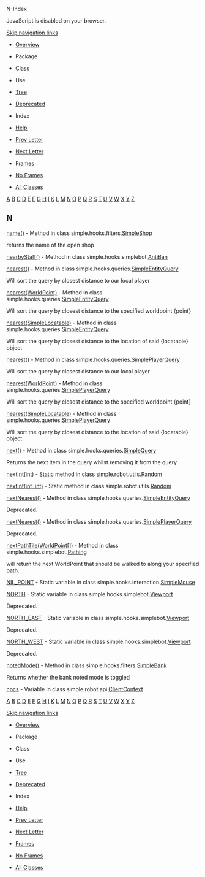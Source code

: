 N-Index   <!-- try { if (location.href.indexOf('is-external=true') == -1) { parent.document.title="N-Index"; } } catch(err) { } //-->

JavaScript is disabled on your browser.

[Skip navigation links](#skip.navbar.top "Skip navigation links")

*   [Overview](../overview-summary.html)
*   Package
*   Class
*   Use
*   [Tree](../overview-tree.html)
*   [Deprecated](../deprecated-list.html)
*   Index
*   [Help](../help-doc.html)

*   [Prev Letter](index-12.html)
*   [Next Letter](index-14.html)

*   [Frames](../index.html?index-files/index-13.html)
*   [No Frames](index-13.html)

*   [All Classes](../allclasses-noframe.html)

<!-- allClassesLink = document.getElementById("allclasses\_navbar\_top"); if(window==top) { allClassesLink.style.display = "block"; } else { allClassesLink.style.display = "none"; } //-->

[A](index-1.html) [B](index-2.html) [C](index-3.html) [D](index-4.html) [E](index-5.html) [F](index-6.html) [G](index-7.html) [H](index-8.html) [I](index-9.html) [K](index-10.html) [L](index-11.html) [M](index-12.html) [N](index-13.html) [O](index-14.html) [P](index-15.html) [Q](index-16.html) [R](index-17.html) [S](index-18.html) [T](index-19.html) [U](index-20.html) [V](index-21.html) [W](index-22.html) [X](index-23.html) [Y](index-24.html) [Z](index-25.html) 

N
-

[name()](../simple/hooks/filters/SimpleShop.html#name--) - Method in class simple.hooks.filters.[SimpleShop](../simple/hooks/filters/SimpleShop.html "class in simple.hooks.filters")

returns the name of the open shop

[nearbyStaff()](../simple/hooks/simplebot/AntiBan.html#nearbyStaff--) - Method in class simple.hooks.simplebot.[AntiBan](../simple/hooks/simplebot/AntiBan.html "class in simple.hooks.simplebot")

[nearest()](../simple/hooks/queries/SimpleEntityQuery.html#nearest--) - Method in class simple.hooks.queries.[SimpleEntityQuery](../simple/hooks/queries/SimpleEntityQuery.html "class in simple.hooks.queries")

Will sort the query by closest distance to our local player

[nearest(WorldPoint)](../simple/hooks/queries/SimpleEntityQuery.html#nearest-net.runelite.api.coords.WorldPoint-) - Method in class simple.hooks.queries.[SimpleEntityQuery](../simple/hooks/queries/SimpleEntityQuery.html "class in simple.hooks.queries")

Will sort the query by closest distance to the specified worldpoint {point}

[nearest(SimpleLocatable)](../simple/hooks/queries/SimpleEntityQuery.html#nearest-simple.hooks.interfaces.SimpleLocatable-) - Method in class simple.hooks.queries.[SimpleEntityQuery](../simple/hooks/queries/SimpleEntityQuery.html "class in simple.hooks.queries")

Will sort the query by closest distance to the location of said {locatable} object

[nearest()](../simple/hooks/queries/SimplePlayerQuery.html#nearest--) - Method in class simple.hooks.queries.[SimplePlayerQuery](../simple/hooks/queries/SimplePlayerQuery.html "class in simple.hooks.queries")

Will sort the query by closest distance to our local player

[nearest(WorldPoint)](../simple/hooks/queries/SimplePlayerQuery.html#nearest-net.runelite.api.coords.WorldPoint-) - Method in class simple.hooks.queries.[SimplePlayerQuery](../simple/hooks/queries/SimplePlayerQuery.html "class in simple.hooks.queries")

Will sort the query by closest distance to the specified worldpoint {point}

[nearest(SimpleLocatable)](../simple/hooks/queries/SimplePlayerQuery.html#nearest-simple.hooks.interfaces.SimpleLocatable-) - Method in class simple.hooks.queries.[SimplePlayerQuery](../simple/hooks/queries/SimplePlayerQuery.html "class in simple.hooks.queries")

Will sort the query by closest distance to the location of said {locatable} object

[next()](../simple/hooks/queries/SimpleQuery.html#next--) - Method in class simple.hooks.queries.[SimpleQuery](../simple/hooks/queries/SimpleQuery.html "class in simple.hooks.queries")

Returns the next item in the query whilst removing it from the query

[nextInt(int)](../simple/robot/utils/Random.html#nextInt-int-) - Static method in class simple.robot.utils.[Random](../simple/robot/utils/Random.html "class in simple.robot.utils")

[nextInt(int, int)](../simple/robot/utils/Random.html#nextInt-int-int-) - Static method in class simple.robot.utils.[Random](../simple/robot/utils/Random.html "class in simple.robot.utils")

[nextNearest()](../simple/hooks/queries/SimpleEntityQuery.html#nextNearest--) - Method in class simple.hooks.queries.[SimpleEntityQuery](../simple/hooks/queries/SimpleEntityQuery.html "class in simple.hooks.queries")

Deprecated.

[nextNearest()](../simple/hooks/queries/SimplePlayerQuery.html#nextNearest--) - Method in class simple.hooks.queries.[SimplePlayerQuery](../simple/hooks/queries/SimplePlayerQuery.html "class in simple.hooks.queries")

Deprecated.

[nextPathTile(WorldPoint\[\])](../simple/hooks/simplebot/Pathing.html#nextPathTile-net.runelite.api.coords.WorldPoint:A-) - Method in class simple.hooks.simplebot.[Pathing](../simple/hooks/simplebot/Pathing.html "class in simple.hooks.simplebot")

will return the next WorldPoint that should be walked to along your specified path.

[NIL\_POINT](../simple/hooks/interaction/SimpleMouse.html#NIL_POINT) - Static variable in class simple.hooks.interaction.[SimpleMouse](../simple/hooks/interaction/SimpleMouse.html "class in simple.hooks.interaction")

[NORTH](../simple/hooks/simplebot/Viewport.html#NORTH) - Static variable in class simple.hooks.simplebot.[Viewport](../simple/hooks/simplebot/Viewport.html "class in simple.hooks.simplebot")

Deprecated.

[NORTH\_EAST](../simple/hooks/simplebot/Viewport.html#NORTH_EAST) - Static variable in class simple.hooks.simplebot.[Viewport](../simple/hooks/simplebot/Viewport.html "class in simple.hooks.simplebot")

Deprecated.

[NORTH\_WEST](../simple/hooks/simplebot/Viewport.html#NORTH_WEST) - Static variable in class simple.hooks.simplebot.[Viewport](../simple/hooks/simplebot/Viewport.html "class in simple.hooks.simplebot")

Deprecated.

[notedMode()](../simple/hooks/filters/SimpleBank.html#notedMode--) - Method in class simple.hooks.filters.[SimpleBank](../simple/hooks/filters/SimpleBank.html "class in simple.hooks.filters")

Returns whether the bank noted mode is toggled

[npcs](../simple/robot/api/ClientContext.html#npcs) - Variable in class simple.robot.api.[ClientContext](../simple/robot/api/ClientContext.html "class in simple.robot.api")

[A](index-1.html) [B](index-2.html) [C](index-3.html) [D](index-4.html) [E](index-5.html) [F](index-6.html) [G](index-7.html) [H](index-8.html) [I](index-9.html) [K](index-10.html) [L](index-11.html) [M](index-12.html) [N](index-13.html) [O](index-14.html) [P](index-15.html) [Q](index-16.html) [R](index-17.html) [S](index-18.html) [T](index-19.html) [U](index-20.html) [V](index-21.html) [W](index-22.html) [X](index-23.html) [Y](index-24.html) [Z](index-25.html) 

[Skip navigation links](#skip.navbar.bottom "Skip navigation links")

*   [Overview](../overview-summary.html)
*   Package
*   Class
*   Use
*   [Tree](../overview-tree.html)
*   [Deprecated](../deprecated-list.html)
*   Index
*   [Help](../help-doc.html)

*   [Prev Letter](index-12.html)
*   [Next Letter](index-14.html)

*   [Frames](../index.html?index-files/index-13.html)
*   [No Frames](index-13.html)

*   [All Classes](../allclasses-noframe.html)

<!-- allClassesLink = document.getElementById("allclasses\_navbar\_bottom"); if(window==top) { allClassesLink.style.display = "block"; } else { allClassesLink.style.display = "none"; } //-->